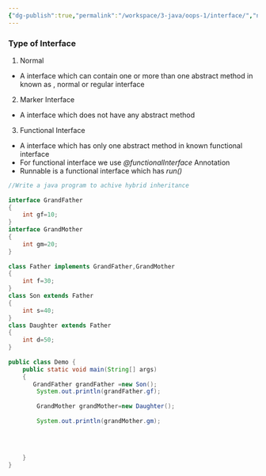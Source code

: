 ```yaml
---
{"dg-publish":true,"permalink":"/workspace/3-java/oops-1/interface/","noteIcon":""}
---
```




### Type of Interface

1) Normal
- A interface which can contain one or more than one abstract method in known as , normal or regular interface
2) Marker Interface
- A interface which does not have any abstract method
3) Functional Interface
- A interface which has only one abstract method in known functional interface
- For functional interface we use *@functionalInterface* Annotation
- Runnable is a functional interface which has *run()* 


```java
//Write a java program to achive hybrid inheritance  
  
interface GrandFather  
{  
    int gf=10;  
}  
interface GrandMother  
{  
    int gm=20;  
}  
  
class Father implements GrandFather,GrandMother  
{  
    int f=30;  
}  
class Son extends Father  
{  
    int s=40;  
}  
class Daughter extends Father  
{  
    int d=50;  
}  
  
public class Demo {  
    public static void main(String[] args)  
    {  
       GrandFather grandFather =new Son();  
        System.out.println(grandFather.gf);  
          
        GrandMother grandMother=new Daughter();  
  
        System.out.println(grandMother.gm);  
          
          
  
  
    }  
}
```



